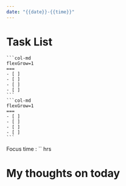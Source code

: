 ```yaml
---
date: "{{date}}-{{time}}"
---
```


# Task List

````col
```col-md
flexGrow=1
===
- [ ] 
- [ ] 
- [ ] 
- [ ] 
```
```col-md
flexGrow=1
===
- [ ] 
- [ ] 
- [ ] 
- [ ] 
```
````

Focus time : `` hrs

# My thoughts on today


